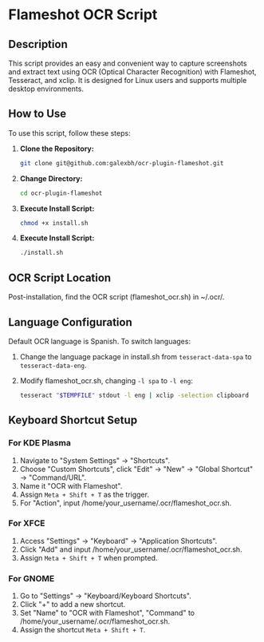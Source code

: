 # Flameshot OCR Script

## Description
This script provides an easy and convenient way to capture screenshots and extract text using OCR (Optical Character Recognition) with Flameshot, Tesseract, and xclip. It is designed for Linux users and supports multiple desktop environments.

## How to Use
To use this script, follow these steps:

1. **Clone the Repository:**
    ```bash
    git clone git@github.com:galexbh/ocr-plugin-flameshot.git
    ```

2. **Change Directory:**
    ```bash
    cd ocr-plugin-flameshot
    ```

3. **Execute Install Script:**
    ```bash
    chmod +x install.sh
    ```

4. **Execute Install Script:**
    ```bash
    ./install.sh
    ```

## OCR Script Location
Post-installation, find the OCR script (flameshot_ocr.sh) in ~/.ocr/.

## Language Configuration
Default OCR language is Spanish. To switch languages:

1. Change the language package in install.sh from `tesseract-data-spa` to `tesseract-data-eng`.

2. Modify flameshot_ocr.sh, changing `-l spa` to `-l eng`:
    ```bash
    tesseract "$TEMPFILE" stdout -l eng | xclip -selection clipboard
    ```

## Keyboard Shortcut Setup


### For KDE Plasma

1. Navigate to "System Settings" → "Shortcuts".
2. Choose "Custom Shortcuts", click "Edit" → "New" → "Global Shortcut" → "Command/URL".
3. Name it "OCR with Flameshot".
4. Assign `Meta + Shift + T` as the trigger.
5. For "Action", input /home/your_username/.ocr/flameshot_ocr.sh.

### For XFCE
1. Access "Settings" → "Keyboard" → "Application Shortcuts".
2. Click "Add" and input /home/your_username/.ocr/flameshot_ocr.sh.
3. Assign `Meta + Shift + T` when prompted.

### For GNOME

1. Go to "Settings" → "Keyboard/Keyboard Shortcuts".
2. Click "+" to add a new shortcut.
3. Set "Name" to "OCR with Flameshot", "Command" to /home/your_username/.ocr/flameshot_ocr.sh.
4. Assign the shortcut `Meta + Shift + T`.